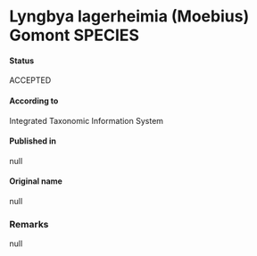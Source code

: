 # Lyngbya lagerheimia (Moebius) Gomont SPECIES

#### Status
ACCEPTED

#### According to
Integrated Taxonomic Information System

#### Published in
null

#### Original name
null

### Remarks
null